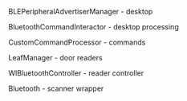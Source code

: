 
BLEPeripheralAdvertiserManager - desktop

BluetoothCommandInteractor - desktop processing

CustomCommandProcessor - commands

LeafManager - door readers

WlBluetoothController - reader controller

Bluetooth - scanner wrapper
